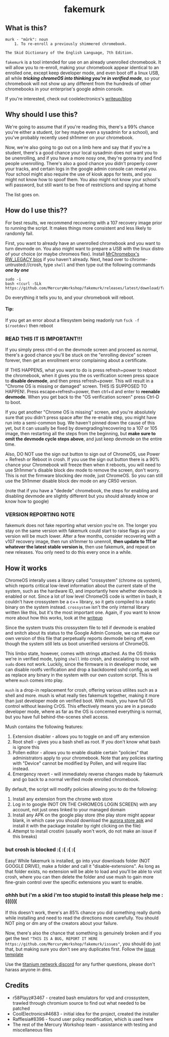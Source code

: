 <div align="center">

<h1>fakemurk</h1>

</div>

## What is this?

```
murk - "mûrk": noun
	1. To re-enroll a previously shimmered chromebook.

The Skid Dictionary of the English Language, 7th Edition.
```

`fakemurk` is a tool intended for use on an already unenrolled chromebook. It will allow you to re-enroll, making your chromebook appear identical to an enrolled one, except keep developer mode, and even boot off a linux USB, all while **_tricking chromeOS into thinking you're in verified mode_**, so your chromebook will not show up any different from the hundreds of other chromebooks in your enterprise's google admin console.

If you're interested, check out coolelectronics's [writeup/blog](https://coolelectronics.me/blog/breaking-cros-3)

## Why should I use this?

We're going to assume that if you're reading this, there's a 99% chance you're either a student, (or hey maybe even a sysadmin for a school), and you've probably recently used sh1mmer on your chromebook.

Now, we're also going to go out on a limb here and say that if you're a student, there's a good chance your local sysadmin does not want you to be unenrolling, and if you have a more nosy one, they're gonna try and find people unenrolling.
There's also a good chance you didn't properly cover your tracks, and certain logs in the google admin console can reveal you.
Your school might also require the use of kiosk apps for tests, and you might not know how to spoof them.
You also might not know your school's wifi password, but still want to be free of restrictions and spying at home

The list goes on.

## How do I use this??

For best results, we recommend recovering with a 107 recovery image prior to running the script. It makes things more consistent and less likely to randomly fail.

First, you want to already have an unenrolled chromebook and you want to turn devmode on. You also might want to prepare a USB with the linux distro of your choice (or maybe chromeos flex). Install [MrChromebox's RW_LEGACY bios](https://mrchromebox.tech/#fwscript) if you haven't already.
Next, head over to chrome-untrusted://crosh, type `shell` and then type out the following commands ***one by one***

```
sudo -i
bash <(curl -SLk https://github.com/MercuryWorkshop/fakemurk/releases/latest/download/fakemurk.sh)
```

Do everything it tells you to, and your chromebook will reboot.

#### Tip:
If you get an error about a filesystem being readonly run
`fsck -f $(rootdev)`
then reboot


### READ THIS IT IS IMPORTANT!!!

If you simply press ctrl-d on the devmode screen and proceed as normal, there's a good chance you'll be stuck on the "enrolling device" screen forever, then get an enrollment error complaining about a certificate.

IF THIS HAPPENS, what you want to do is press refresh+power to reboot the chromebook, when it gives you the os verification screen press space to **disable devmode**, and then press refresh+power. This will result in a "Chrome OS is missing or damaged" screen. THIS IS SUPPOSED TO HAPPEN!. Press escape+refresh+power, then ctrl+d and enter to **reenable devmode**. When you get back to the "OS verification screen" press Ctrl-D to boot.

If you get another "Chrome OS is missing" screen, and you're absolutely sure that you didn't press space after the re-enable step, you might have run into a semi-common bug. We haven't pinned down the cause of this yet, but it can usually be fixed by downgrading/recovering to a 107 or 105 image, then restarting all the steps from the beginning, but **make sure to omit the devmode cycle steps above**, and just keep devmode on the entire time.

Also, DO NOT use the sign out button to sign out of ChromeOS, use Power + Refresh or Reboot in crosh. If you use the sign out button there is a 90% chance your Chromebook will freeze then when it reboots, you will need to use Sh1mmer's disable block dev mode to remove the screen, don't worry. This is not the firmware blocking dev mode, just ChromeOS. So you can still use the Sh1mmer disable block dev mode on any CR50 version. 

(note that if you have a "dedede" chromebook, the steps for enabling and disabling devmode are slightly different but you should already know or know how to google)

### VERSION REPORTING NOTE

fakemurk does not fake reporting what version you're on. The longer you stay on the same version with fakemurk could start to raise flags as your version will be much lower. After a few months, consider recovering with a v107 recovery image, then run sh1mmer to unenroll, **then update to 111 or whatever the latest stable version is**, then use fakemurk, and repeat on new releases. You only need to do this every once in a while.

## How it works

ChromeOS interally uses a library called "crossystem" (chrome os system), which reports critical low-level information about the current state of the system, such as the hardware ID, and importantly here whether devmode is enabled or not. Since a lot of low level ChromeOS code is written in bash, it couldn't have crossystem be a c++ library, so it gets compiled to a static binary on the system instead. `crossystem` isn't the only internal library written like this, but it's the most important one. Again, if you want to know more about how this works, look at the [writeup](https://coolelectronics.me/blog/breaking-cros-3)

Since the system trusts this crossystem file to tell if devmode is enabled and snitch about its status to the Google Admin Console, we can make our own version of this file that perpetually reports devmode being off, even though the system still lets us boot unverified versions of ChromeOS.

This limbo state, however, comes with strings attached. As the OS thinks we're in verified mode, typing `shell` into crosh, and escalating to root with `sudo` does not work. Luckily, since the firmware is in developer mode, we can disable rootfs verification and drop a backdoored sshd config, as well as replace any binary in the system with our own custom script. This is where `mush` comes into play.

`mush` is a drop-in replacement for crosh, offering various utilites such as a shell and more. mush is what really ties fakemurk together, making it more than just developer mode on verified boot. With mush, you have full OS control without leaving CrOS. This effectively means you are in a pseudo developer mode, where as far as the OS is concerned everything is normal, but you have full behind-the-scenes shell access.

Mush contains the following features:

1. Extension disabler - allows you to toggle on and off any extension
2. Root shell - gives you a bash shell as root. If you don't know what bash is ignore this
3. Pollen editor - allows you to enable disable certain "policies" that administrators apply to your chromebook. Note that any policies starting with "Device" cannot be modified by Pollen, and will require lilac instead.
4. Emergency revert - will immediately reverse changes made by fakemurk and go back to a normal verified mode enrolled chromebook.

By default, the script will modify policies allowing you to do the following:

1. Install any extension from the chrome web store
2. Log in to google (NOT ON THE CHROMEOS LOGIN SCREEN) with any account, not just ones linked to your managed domain
3. Install any APK on the google play store (the play store might appear blank, in which case you should download the [aurora store apk](https://gitlab.com/AuroraOSS/AuroraStore/uploads/bbc1bd5a77ab2b40bbf288ccbef8d1f0/AuroraStore_4.1.1.apk) and install it with the package installer by right clicking on the file)
4. Attempt to install crostini (usually won't work, do not make an issue if this breaks)

### but crosh is blocked :( :( :( :(

Easy! While fakemurk is installed, go into your downloads folder (NOT GOOGLE DRIVE), make a folder and call it "disable-extensions". As long as that folder exists, no extension will be able to load and you'll be able to visit crosh, where you can then delete the folder and use mush to gain more fine-grain control over the specific extensions you want to enable.

### ohhh but i'm a skid i'm too stupid to install this please help me :((((((

If this doesn't work, there's an 85% chance you did something really dumb while installing and need to read the directions more carefully.
You should NOT ping or dm any of the creators about your failure.

Now, there's also the chance that something is genuinely broken and if you get the text `"THIS IS A BUG, REPORT IT HERE https://github.com/MercuryWorkshop/fakemurk/issues"`, you should do just that, but making sure you don't see any duplicates first. Follow the [issue template](https://github.com/MercuryWorkshop/fakemurk/blob/main/ISSUE_TEMPLATE)

Use the [titanium network discord](discord.gg/unblock) for any further questions, please don't harass anyone in dms.

## Credits

- r58Playz#3467 - created bash emulators for vpd and crossystem, trawled through chromium source to find out what needed to be patched
- CoolElectronics#4683 - initial idea for the project, created the installer
- Rafflesia#8396 - found user policy modification, which is used here
- The rest of the Mercury Workshop team - assistance with testing and miscellaneous files
